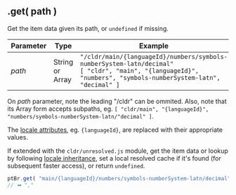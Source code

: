 ## .get( path )

Get the item data given its path, or `undefined` if missing.

| Parameter | Type | Example |
| --- | --- | --- |
| *path* | String or<br>Array | `"/cldr/main/{languageId}/numbers/symbols-numberSystem-latn/decimal"`<br>`[ "cldr", "main", "{languageId}", "numbers", "symbols-numberSystem-latn", "decimal" ]` |

On *path* parameter, note the leading "/cldr" can be ommited. Also, note that its Array form accepts subpaths, eg. `[ "cldr/main", "{languageId}", "numbers/symbols-numberSystem-latn/"decimal" ]`.

The [locale attributes](#cldrattributes), eg. `{languageId}`, are replaced with their appropriate values.

If extended with the `cldr/unresolved.js` module, get the item data or lookup by following [locale inheritance](http://www.unicode.org/reports/tr35/#Locale_Inheritance), set a local resolved cache if it's found (for subsequent faster access), or return `undefined`.

```javascript
ptBr.get( "main/{languageId}/numbers/symbols-numberSystem-latn/decimal" );
// ➡ ","
```
